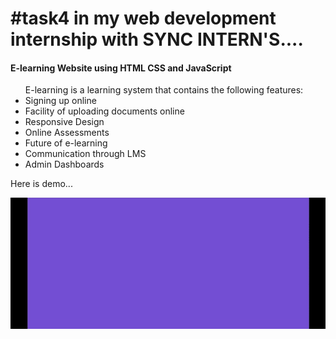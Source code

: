 

# #task4 in my web development internship with SYNC INTERN'S....

#### E-learning Website using HTML CSS and JavaScript

<ul>
E-learning is a learning system that contains the following features:

<li>Signing up online</li> 

<li>Facility of uploading documents online</li>

<li>Responsive Design</li>

<li>Online Assessments</li> 

<li>Future of e-learning</li>

<li>Communication through LMS</li>

<li>Admin Dashboards</li>
</ul>


Here is demo... 


![demo](demo.gif)
